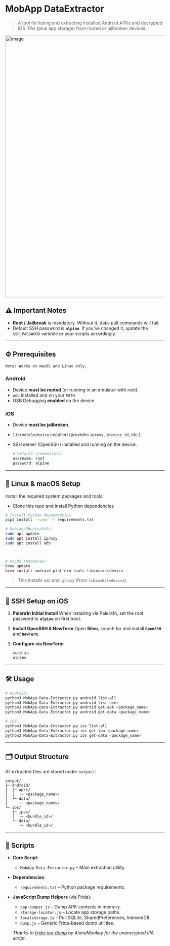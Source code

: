 # MobApp DataExtractor

> A tool for listing and extracting installed Android APKs and decrypted iOS IPAs (plus app storage) from rooted or jailbroken devices.

<img width="825" alt="image" src="https://github.com/user-attachments/assets/b52f607b-203a-42a5-9b53-f3c5f404225b" />


## ⚠️ Important Notes

* **Root / Jailbreak** is mandatory. Without it, data-pull commands will fail.
* Default SSH password is **`alpine`**. If you’ve changed it, update the `SSH_PASSWORD` variable or your scripts accordingly.

---

## ⚙️ Prerequisites

```
Note: Works on macOS and Linux only.
```


### Android

* Device **must be rooted** (or running in an emulator with root).
* `adb` installed and on your `PATH`.
* USB Debugging **enabled** on the device.

### iOS

* Device **must be jailbroken**.
* `libimobiledevice` installed (provides `iproxy`, `idevice_id`, etc.).
* SSH server (OpenSSH) installed and running on the device.

  ```bash
  # Default credentials:
  username: root
  password: alpine
  ```


---

## 🐧 Linux & macOS Setup

Install the required system packages and tools:

* Clone this repo and install Python dependencies

```bash
# Install Python dependencies
pip3 install --user -r requirements.txt

# Debian/Ubuntu/Kali:
sudo apt update
sudo apt install iproxy
sudo apt install adb



# macOS (Homebrew):
brew update
brew install android-platform-tools libimobiledevice
```

> This installs `adb` and `iproxy` (from `libimobiledevice`).

---

## 🔧 SSH Setup on iOS

1. **Palera1n Initial Install**
   When installing via Palera1n, set the root password to **`alpine`** on first boot.

2. **Install OpenSSH & NewTerm**
   Open **Sileo**, search for and install **`OpenSSH`** and **`NewTerm`**.

3. **Configure via NewTerm**

   ```bash
   sudo su
   alpine
   ```

---

## 🛠️ Usage

```bash
# Android:
python3 MobApp-Data-Extractor.py android list-all
python3 MobApp-Data-Extractor.py android list-user
python3 MobApp-Data-Extractor.py android get-apk <package_name>
python3 MobApp-Data-Extractor.py android get-data <package_name>

# iOS:
python3 MobApp-Data-Extractor.py ios list-all
python3 MobApp-Data-Extractor.py ios get-ipa <package_name>
python3 MobApp-Data-Extractor.py ios get-data <package_name>
```

---

## 🗂️ Output Structure

All extracted files are stored under `output/`:

```
output/
├─ Android/
│  ├─ apks/
│  │  └─ <package_name>/
│  └─ data/
│     └─ <package_name>/
└─ ios/
   ├─ ipas/
   │  └─ <bundle_id>/
   └─ data/
      └─ <bundle_id>/
```

---

## 🧰 Scripts

* **Core Script**:

  * `MobApp-Data-Extractor.py` – Main extraction utility.

* **Dependencies**:

  * `requirements.txt` – Python package requirements.

* **JavaScript Dump Helpers** (via Frida):

  * `app-dumper.js` – Dump APK contents in memory.
  * `storage-locator.js` – Locate app storage paths.
  * `localstorage.js` – Pull SQLite, SharedPreferences, IndexedDB.
  * `dump.js` – Generic Frida-based dump utilities.

  *Thanks to [frida-ios-dump](https://github.com/AloneMonkey/frida-ios-dump) by AloneMonkey for the unencrypted IPA script.*
